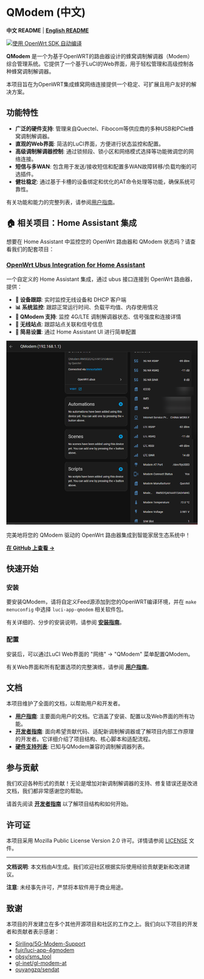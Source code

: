 # QModem (中文)

**中文 README** | **[English README](README.md)**

[![使用 OpenWrt SDK 自动编译](https://github.com/FUjr/modem_feeds/actions/workflows/main.yml/badge.svg)](https://github.com/FUjr/modem_feeds/actions/workflows/main.yml)

**QModem** 是一个为基于OpenWRT的路由器设计的蜂窝调制解调器（Modem）综合管理系统。它提供了一个基于LuCI的Web界面，用于轻松管理和高级控制各种蜂窝调制解调器。

本项目旨在为OpenWRT集成蜂窝网络连接提供一个稳定、可扩展且用户友好的解决方案。

## 功能特性

-   **广泛的硬件支持**: 管理来自Quectel、Fibocom等供应商的多种USB和PCIe蜂窝调制解调器。
-   **直观的Web界面**: 简洁的LuCI界面，方便进行状态监控和配置。
-   **高级调制解调器控制**: 通过锁频段、锁小区和网络模式选择等功能微调您的网络连接。
-   **短信与多WAN**: 包含用于发送/接收短信和配置多WAN故障转移/负载均衡的可选插件。
-   **健壮稳定**: 通过基于卡槽的设备绑定和优化的AT命令处理等功能，确保系统可靠性。

有关功能和能力的完整列表，请参阅[用户指南](docs/user-guide.zh-cn.md)。

## 🏠 相关项目：Home Assistant 集成

想要在 Home Assistant 中监控您的 OpenWrt 路由器和 QModem 状态吗？请查看我们的配套项目：

### [OpenWrt Ubus Integration for Home Assistant](https://github.com/FUjr/homeassistant-openwrt-ubus)

一个自定义的 Home Assistant 集成，通过 ubus 接口连接到 OpenWrt 路由器，提供：

- **📱 设备跟踪**: 实时监控无线设备和 DHCP 客户端
- **📊 系统监控**: 跟踪正常运行时间、负载平均值、内存使用情况
- **📡 QModem 支持**: 监控 4G/LTE 调制解调器状态、信号强度和连接详情
- **📶 无线站点**: 跟踪站点关联和信号信息
- **🔧 简易设置**: 通过 Home Assistant UI 进行简单配置

![QModem Integration](https://github.com/FUjr/homeassistant-openwrt-ubus/blob/main/imgs/qmodem_info.png)

完美地将您的 QModem 驱动的 OpenWrt 路由器集成到智能家居生态系统中！

[**在 GitHub 上查看 →**](https://github.com/FUjr/homeassistant-openwrt-ubus)

## 快速开始

### 安装

要安装QModem，请将自定义Feed源添加到您的OpenWRT编译环境，并在 `make menuconfig` 中选择 `luci-app-qmodem` 相关软件包。

有关详细的、分步的安装说明，请参阅 **[安装指南](docs/user-guide.zh-cn.md#安装)**。

### 配置

安装后，可以通过LuCI Web界面的 "网络" -> "QModem" 菜单配置QModem。

有关Web界面和所有配置选项的完整演练，请参阅 **[用户指南](docs/user-guide.zh-cn.md)**。

## 文档

本项目维护了全面的文档，以帮助用户和开发者。

-   **[用户指南](docs/user-guide.zh-cn.md)**: 主要面向用户的文档。它涵盖了安装、配置以及Web界面的所有功能。
-   **[开发者指南](docs/developer-guide.zh-cn.md)**: 面向希望贡献代码、适配新调制解调器或了解项目内部工作原理的开发者。它详细介绍了项目结构、核心脚本和适配流程。
-   **[硬件支持列表](docs/support_list.md)**: 已知与QModem兼容的调制解调器列表。

## 参与贡献

我们欢迎各种形式的贡献！无论是增加对新调制解调器的支持、修复错误还是改进文档，我们都非常感谢您的帮助。

请首先阅读 **[开发者指南](docs/developer-guide.zh-cn.md)** 以了解项目结构和如何开始。

## 许可证

本项目采用 Mozilla Public License Version 2.0 许可。详情请参阅 [LICENSE](LICENSE) 文件。

---

**文档说明**: 本文档由AI生成。我们欢迎社区根据实际使用经验贡献更新和改进建议。

**注意**: 未经事先许可，严禁将本软件用于商业用途。

## 致谢

本项目的开发建立在多个其他开源项目和社区的工作之上。我们向以下项目的开发者和贡献者表示感谢：
- [Siriling/5G-Modem-Support](https://github.com/Siriling/5G-Modem-Support)
- [fujr/luci-app-4gmodem](https://github.com/fujr/luci-app-4gmodem)
- [obsy/sms_tool](https://github.com/obsy/sms_tool)
- [gl-inet/gl-modem-at](https://github.com/gl-inet/gl-modem-at)
- [ouyangzq/sendat](https://github.com/ouyangzq/sendat)
